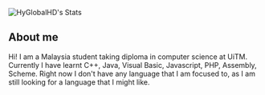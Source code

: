 
![HyGlobalHD's Stats](https://github-readme-stats.vercel.app/api?username=hyglobalhd&count_private=true&show_icons=true&theme=vue-dark&hide_title=true)
<!-- ![Most Used Languages](https://github-readme-stats.vercel.app/api/top-langs/?username=hyglobalhd&layout=compact&theme=vue-dark) -->
<!--
**HyGlobalHD/HyGlobalHD** is a ✨ _special_ ✨ repository because its `README.md` (this file) appears on your GitHub profile.

Still doesn't know what to add, maybe in the future
-->

## About me
Hi! I am a Malaysia student taking diploma in computer science at UiTM.
Currently I have learnt C++, Java, Visual Basic, Javascript, PHP, Assembly, Scheme.
Right now I don't have any language that I am focused to, as I am still looking for a language that I might like.


